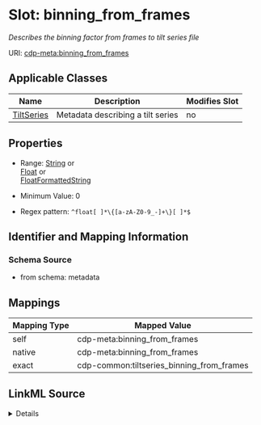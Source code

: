 

# Slot: binning_from_frames


_Describes the binning factor from frames to tilt series file_



URI: [cdp-meta:binning_from_frames](metadatabinning_from_frames)



<!-- no inheritance hierarchy -->





## Applicable Classes

| Name | Description | Modifies Slot |
| --- | --- | --- |
| [TiltSeries](TiltSeries.md) | Metadata describing a tilt series |  no  |







## Properties

* Range: [String](String.md)&nbsp;or&nbsp;<br />[Float](Float.md)&nbsp;or&nbsp;<br />[FloatFormattedString](FloatFormattedString.md)

* Minimum Value: 0

* Regex pattern: `^float[ ]*\{[a-zA-Z0-9_-]+\}[ ]*$`





## Identifier and Mapping Information







### Schema Source


* from schema: metadata




## Mappings

| Mapping Type | Mapped Value |
| ---  | ---  |
| self | cdp-meta:binning_from_frames |
| native | cdp-meta:binning_from_frames |
| exact | cdp-common:tiltseries_binning_from_frames |




## LinkML Source

<details>
```yaml
name: binning_from_frames
description: Describes the binning factor from frames to tilt series file
from_schema: metadata
exact_mappings:
- cdp-common:tiltseries_binning_from_frames
rank: 1000
ifabsent: float(1)
alias: binning_from_frames
owner: TiltSeries
domain_of:
- TiltSeries
range: string
inlined: true
inlined_as_list: true
minimum_value: 0
pattern: ^float[ ]*\{[a-zA-Z0-9_-]+\}[ ]*$
any_of:
- range: float
  minimum_value: 0
- range: FloatFormattedString

```
</details>